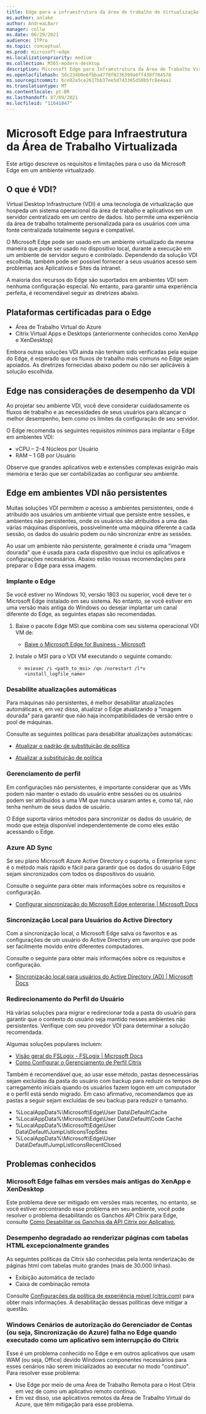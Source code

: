 ```yaml
---
title: Edge para a infraestrutura da área de trabalho de Virtualização
ms.author: anlake
author: AndreaLBarr
manager: collw
ms.date: 06/29/2021
audience: ITPro
ms.topic: conceptual
ms.prod: microsoft-edge
ms.localizationpriority: medium
ms.collection: M365-modern-desktop
description: Microsoft Edge para Infraestrutura da Área de Trabalho Virtualizada.
ms.openlocfilehash: 5dc234b0e6fbba4778f8236399a0ff438f704578
ms.sourcegitcommit: bce02a5ce2617bb37ee5d743365d50b5fc8e4aa1
ms.translationtype: MT
ms.contentlocale: pt-BR
ms.lasthandoff: 07/09/2021
ms.locfileid: "11641847"
---
```

# <a name="microsoft-edge-for-virtualized-desktop-infrastructure"></a>Microsoft Edge para Infraestrutura da Área de Trabalho Virtualizada

Este artigo descreve os requisitos e limitações para o uso da Microsoft Edge em um ambiente virtualizado.

## <a name="what-is-vdi"></a>O que é VDI?

Virtual Desktop Infrastructure (VDI) é uma tecnologia de virtualização que hospeda um sistema operacional da área de trabalho e aplicativos em um servidor centralizado em um centro de dados. Isto permite uma experiência da área de trabalho totalmente personalizada para os usuários com uma fonte centralizada totalmente segura e compatível.

O Microsoft Edge pode ser usado em um ambiente virtualizado da mesma maneira que pode ser usado no dispositivo local, durante a execução em um ambiente de servidor seguro e controlado. Dependendo da solução VDI escolhida, também pode ser possível fornecer a seus usuários acesso sem problemas aos Aplicativos e Sites da intranet.

A maioria dos recursos do Edge são suportados em ambientes VDI sem nenhuma configuração especial. No entanto, para garantir uma experiência perfeita, é recomendável seguir as diretrizes abaixo.

## <a name="platforms-certified-for-edge"></a>Plataformas certificadas para o Edge

- Área de Trabalho Virtual do Azure
- Citrix Virtual Apps e Desktops (anteriormente conhecidos como XenApp e XenDesktop)

Embora outras soluções VDI ainda não tenham sido verificadas pela equipe do Edge, é esperado que os fluxos de trabalho mais comuns no Edge sejam apoiados. As diretrizes fornecidas abaixo podem ou não ser aplicáveis à solução escolhida.

## <a name="edge-on-vdi-performance-considerations"></a>Edge nas considerações de desempenho da VDI

Ao projetar seu ambiente VDI, você deve considerar cuidadosamente os fluxos de trabalho e as necessidades de seus usuários para alcançar o melhor desempenho, bem como os limites da configuração de seu servidor.

O Edge recomenda os seguintes requisitos mínimos para implantar o Edge em ambientes VDI:

- vCPU – 2-4 Núcleos por Usuário
- RAM – 1 GB por Usuário

Observe que grandes aplicativos web e extensões complexas exigirão mais memória e terão que ser contabilizadas ao configurar seu ambiente.

## <a name="edge-on-non-persisted-vdi-environments"></a>Edge em ambientes VDI não persistentes

Muitas soluções VDI permitem o acesso a ambientes persistentes, onde é atribuído aos usuários um ambiente virtual que persiste entre sessões, e ambientes não persistentes, onde os usuários são atribuídos a uma das várias máquinas disponíveis, possivelmente uma máquina diferente a cada sessão, os dados do usuário podem ou não sincronizar entre as sessões.

Ao usar um ambiente não persistente, geralmente é criada uma "imagem dourada" que é usada para cada dispositivo que inclui os aplicativos e configurações necessários. Abaixo estão nossas recomendações para preparar o Edge para essa imagem.

### <a name="deploy-edge"></a>Implante o Edge

Se você estiver no Windows 10, versão 1803 ou superior, você deve ter o Microsoft Edge instalado em seu sistema. No entanto, se você estiver em uma versão mais antiga do Windows ou desejar implantar um canal diferente do Edge, as seguintes etapas são recomendadas.

1. Baixe o pacote Edge MSI que combina com seu sistema operacional VDI VM de:

    - [Baixe o Microsoft Edge for Business - Microsoft](https://www.microsoft.com/edge/business/download)

2. Instale o MSI para o VDI VM executando o seguinte comando:

    - `msiexec /i <path_to_msi> /qn /norestart /l*v <install_logfile_name>`

### <a name="disable-automatic-updates"></a>Desabilite atualizações automáticas

Para máquinas não persistentes, é melhor desabilitar atualizações automáticas e, em vez disso, atualizar o Edge atualizando a "imagem dourada" para garantir que não haja incompatibilidades de versão entre o pool de máquinas.

Consulte as seguintes políticas para desabilitar atualizações automáticas:

- [Atualizar o padrão de substituição de política](/deployedge/microsoft-edge-update-policies#updatedefault)

- [Atualizar a substituição de política](/deployedge/microsoft-edge-update-policies#update)

### <a name="profile-management"></a>Gerenciamento de perfil

Em configurações não persistentes, é importante considerar que as VMs podem não manter o estado do usuário entre sessões ou os usuários podem ser atribuídos a uma VM que nunca usaram antes e, como tal, não tenha nenhum de seus dados de usuário.

O Edge suporta vários métodos para sincronizar os dados do usuário, de modo que esteja disponível independentemente de como eles estão acessando o Edge.

### <a name="azure-ad-sync"></a>Azure AD Sync

Se seu plano Microsoft Azure Active Directory o suporta, o Enterprise sync é o método mais rápido e fácil para garantir que os dados do usuário Edge sejam sincronizados com todos os dispositivos do usuário.  

Consulte o seguinte para obter mais informações sobre os requisitos e configuração.  

- [Configurar sincronização do Microsoft Edge enterprise | Microsoft Docs](/deployedge/microsoft-edge-enterprise-sync)

### <a name="on-premise-sync-for-active-directory-users"></a>Sincronização Local para Usuários do Active Directory

Com a sincronização local, o Microsoft Edge salva os favoritos e as configurações de um usuário do Active Directory em um arquivo que pode ser facilmente movido entre diferentes computadores.  

Consulte o seguinte para obter mais informações sobre os requisitos e configuração.  

- [Sincronização local para usuários do Active Directory (AD) | Microsoft Docs](/deployedge/microsoft-edge-on-premises-sync)

### <a name="user-profile-redirection"></a>Redirecionamento do Perfil do Usuário  

Há várias soluções para migrar e redirecionar toda a pasta do usuário para garantir que o contexto do usuário seja mantido nesses ambientes não persistentes. Verifique com seu provedor VDI para determinar a solução recomendada.

Algumas soluções populares incluem:

- [Visão geral do FSLogix - FSLogix | Microsoft Docs](/fslogix/overview)
- [Como Configurar o Gerenciamento de Perfil Citrix](https://support.citrix.com/article/CTX222893)

Também é recomendável que, ao usar esse método, pastas desnecessárias sejam excluídas da pasta do usuário com backup para reduzir os tempos de carregamento iniciais quando os usuários fazem logon em um computador e o perfil está sendo migrado. Em caso afirmativo, recomendamos que as pastas a seguir sejam excluídas de seu backup para reduzir o tamanho.

- %LocalAppData%\Microsoft\Edge\User Data\Default\Cache
- %LocalAppData%\Microsoft\Edge\User Data\Default\Code Cache
- %LocalAppData%\Microsoft\Edge\User Data\Default\JumpListIconsTopSites
- %LocalAppData%\Microsoft\Edge\User Data\Default\JumpListIconsRecentClosed

## <a name="known-issues"></a>Problemas conhecidos

### <a name="microsoft-edge-crashes-in-older-versions-of-xenapp-and-xendesktop"></a>Microsoft Edge falhas em versões mais antigas do XenApp e XenDesktop

Este problema deve ser mitigado em versões mais recentes, no entanto, se você estiver encontrando esse problema em seu ambiente, você pode resolver o problema desabilitando os Ganchos API Citrix para Edge, consulte [Como Desabilitar os Ganchos da API Citrix por Aplicativo.](https://support.citrix.com/article/CTX107825)

### <a name="degraded-performance-when-rendering-pages-with-exceptionally-large-html-tables"></a>Desempenho degradado ao renderizar páginas com tabelas HTML excepcionalmente grandes

As seguintes políticas da Citrix são conhecidas pela lenta renderização de páginas html com tabelas muito grandes (mais de 30.000 linhas).

- Exibição automática de teclado
- Caixa de combinação remota

Consulte [Configurações da política de experiência móvel (citrix.com)](https://docs.citrix.com/citrix-virtual-apps-desktops/policies/reference/ica-policy-settings/mobile-experience-policy-settings.html) para obter mais informações. A desabilitação dessas políticas deve mitigar a questão.

### <a name="windows-account-manager-authorization-scenarios-ie--azure-sync-fail-in-edge-when-run-as-a-citrix-seamless-application"></a>Windows Cenários de autorização do Gerenciador de Contas (ou seja,  Sincronização do Azure) falha no Edge quando executado como um aplicativo sem interrupção do Citrix

Esse é um problema conhecido no Edge e em outros aplicativos que usam WAM (ou seja, Office) devido Windows componentes necessários para esses cenários não serem inicializados ao executar no modo "contínuo". Para resolver esse problema:

- Use Edge por meio de uma Área de Trabalho Remota para o Host Citrix em vez de como um aplicativo remoto contínuo.
- Em vez disso, use aplicativos remotos da Área de Trabalho Virtual do Azure, que têm mitigação para esse problema.
